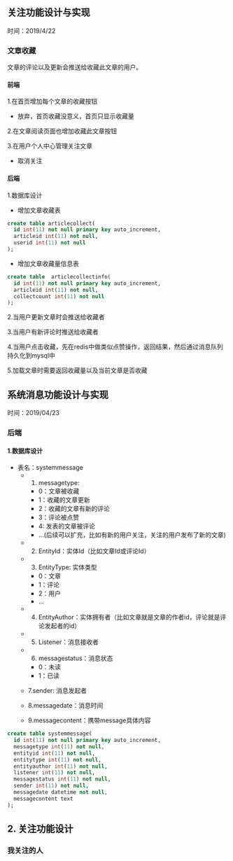 ## 关注功能设计与实现
时间：2019/4/22
### 文章收藏

文章的评论以及更新会推送给收藏此文章的用户。

#### 前端

1.在首页增加每个文章的收藏按钮
  + 放弃，首页收藏没意义，首页只显示收藏量

2.在文章阅读页面也增加收藏此文章按钮

3.在用户个人中心管理关注文章
+ 取消关注

#### 后端
1.数据库设计
+ 增加文章收藏表
```sql
create table articlecollect(
  id int(11) not null primary key auto_increment,
  articleid int(11) not null,
  userid int(11) not null
);
```
+ 增加文章收藏量信息表
```sql
create table  articlecollectinfo(
  id int(11) not null primary key auto_increment,
  articleid int(11) not null,
  collectcount int(11) not null
);
```
2.当用户更新文章时会推送给收藏者

3.当用户有新评论时推送给收藏者

4.当用户点击收藏，先在redis中做类似点赞操作，返回结果，然后通过消息队列持久化到mysql中

5.加载文章时需要返回收藏量以及当前文章是否收藏

## 系统消息功能设计与实现
时间：2019/04/23
### 后端
#### 1.数据库设计
+ 表名：systemmessage
  + 1. messagetype:
    + 0：文章被收藏
    + 1：收藏的文章更新
    + 2：收藏的文章有新的评论
    + 3：评论被点赞
    + 4: 发表的文章被评论
    + ...(后续可以扩充，比如有新的用户关注，关注的用户发布了新的文章)

  + 2. EntityId：实体Id（比如文章Id或评论Id）

  + 3. EntityType: 实体类型
    + 0：文章
    + 1：评论
    + 2：用户
    + ...
   
  + 4. EntityAuthor：实体拥有者（比如文章就是文章的作者id，评论就是评论发起者的id）
  + 5. Listener：消息接收者
  + 6. messagestatus：消息状态
    + 0：未读
    + 1：已读
  + 7.sender: 消息发起者
  + 8.messagedate：消息时间
  + 9.messagecontent：携带message具体内容
```sql
create table systemmessage(
  id int(11) not null primary key auto_increment,
  messagetype int(11) not null,
  entityid int(11) not null,
  entitytype int(11) not null,
  entityauthor int(11) not null,
  listener int(11) not null,
  messagestatus int(11) not null,
  sender int(11) not null,
  messagedate datetime not null,
  messagecontent text
);
```

## 2. 关注功能设计
### 我关注的人 
